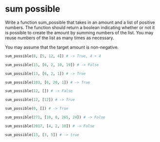 # sum possible

Write a function sum_possible that takes in an amount and a list of positive numbers. The function should return a boolean indicating whether or not it is possible to create the amount by summing numbers of the list. You may reuse numbers of the list as many times as necessary.

You may assume that the target amount is non-negative.

```python
sum_possible(8, [5, 12, 4]) # -> True, 4 + 4
```

```python
sum_possible(15, [6, 2, 10, 19]) # -> False
```

```python
sum_possible(13, [6, 2, 1]) # -> True
```

```python
sum_possible(103, [6, 20, 1]) # -> True
```

```python
sum_possible(12, []) # -> False
```

```python
sum_possible(12, [12]) # -> True
```

```python
sum_possible(0, []) # -> True
```

```python
sum_possible(271, [10, 8, 265, 24]) # -> False
```

```python
sum_possible(2017, [4, 2, 10]) # -> False
```

```python
sum_possible(13, [3, 5]) # -> true
```